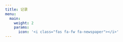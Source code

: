 ```yaml
---
title: 记录
menu:
  main:
    weight: 2
    params:
      icon: '<i class="fas fa-fw fa-newspaper"></i>'
---
```

